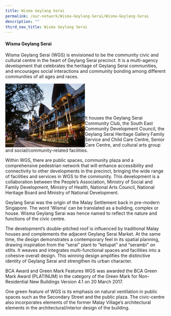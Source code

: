 ```yaml
---
title: Wisma Geylang Serai
permalink: /our-network/Wisma-Geylang-Serai/Wisma-Geylang-Serai
description: ""
third_nav_title: Wisma Geylang Serai
---
```

#### Wisma Geylang Serai


Wisma Geylang Serai (WGS) is envisioned to be the community civic and cultural centre in the heart of Geylang Serai precinct. It is a multi-agency development that celebrates the heritage of Geylang Serai communities, and encourages social interactions and community bonding among different communities of all ages and races.

<img style="height:200px;width:250px"  align="left" src="/images/Our%20Network/WGS/wgs-website-01309528700a1d6b0c895eff0000f6c7a3.png"><br><br><br><br><br>

It houses the Geylang Serai Community Club, the South East Community Development Council, the Geylang Serai Heritage Gallery Family Service and Child Care Centre, Senior Care Centre, and cultural arts group and social/community-related facilities. 



Within WGS, there are public spaces, community plaza and a comprehensive pedestrian network that will enhance accessibility and connectivity to other developments in the precinct, bringing the wide range of facilities and services in WGS to the community.  This development is a collaboration between the People’s Association, Ministry of Social and Family Development, Ministry of Health, National Arts Council, National Heritage Board and Ministry of National Development.

Geylang Serai was the origin of the Malay Settlement back in pre-modern Singapore. The word ‘Wisma’ can be translated as a building, complex or house. Wisma Geylang Serai was hence named to reflect the nature and functions of the civic centre.

The development’s double-pitched roof is influenced by traditional Malay houses and complements the adjacent Geylang Serai Market. At the same time, the design demonstrates a contemporary feel in its spatial planning, drawing inspiration from the “serai” plant to “ketupat” and “serambi” on stilts. It weaves and integrates multi-functional spaces and facilities into a cohesive overall design. This winning design amplifies the distinctive identity of Geylang Serai and strengthen its urban character.

BCA Award and Green Mark Features
WGS was awarded the BCA Green Mark Award (PLATINUM) in the category of the Green Mark for Non-Residential New Buildings Version 4.1 on 20 March 2017.

One green feature of WGS is its emphasis on natural ventilation in public spaces such as the Secondary Street and the public plaza. The civic-centre also incorporates elements of the former Malay Village’s architectural elements in the architectural/interior design of the building.